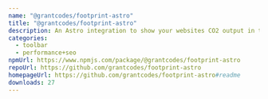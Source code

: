 ```yaml
---
name: "@grantcodes/footprint-astro"
title: "@grantcodes/footprint-astro"
description: An Astro integration to show your websites CO2 output in the dev toolbar
categories:
  - toolbar
  - performance+seo
npmUrl: https://www.npmjs.com/package/@grantcodes/footprint-astro
repoUrl: https://github.com/grantcodes/footprint-astro
homepageUrl: https://github.com/grantcodes/footprint-astro#readme
downloads: 27
---
```

